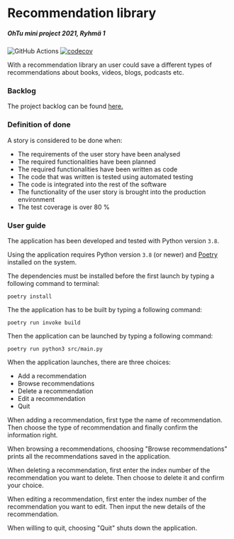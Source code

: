 # Recommendation library
##### OhTu mini project 2021, Ryhmä 1

![GitHub Actions](https://github.com/JimiUrsin/ohtu-miniprojekti/workflows/CI/badge.svg)  [![codecov](https://codecov.io/gh/JimiUrsin/ohtu-miniprojekti/branch/development/graph/badge.svg?token=7GZAL4FVSR)](https://codecov.io/gh/JimiUrsin/ohtu-miniprojekti/branch/development)


With a recommendation library an user could save a different types of recommendations about books, videos, blogs, podcasts etc. 

### Backlog
The project backlog can be found [here.](https://docs.google.com/spreadsheets/d/1ZCnf0xEJmRW_xmrL4qNMVAfHpwGppWr4FDTXN3Vao3w/edit#gid=1)

### Definition of done
A story is considered to be done when:
- The requirements of the user story have been analysed
- The required functionalities have been planned
- The required functionalities have been written as code
- The code that was written is tested using automated testing
- The code is integrated into the rest of the software
- The functionality of the user story is brought into the production environment
- The test coverage is over 80 %

### User guide
The application has been developed and tested with Python version `3.8`. 

Using the application requires Python version `3.8` (or newer) and [Poetry](https://python-poetry.org/docs/) installed on the system.

The dependencies must be installed before the first launch by typing a following command to terminal:
```shell
poetry install
```
The the application has to be built by typing a following command:
```shell
poetry run invoke build
```

Then the application can be launched by typing a following command:
```shell
poetry run python3 src/main.py
```

When the application launches, there are three choices:
 - Add a recommendation
 - Browse recommendations
 - Delete a recommendation
 - Edit a recommendation
 - Quit

When adding a recommendation, first type the name of recommendation. Then choose the type of recommendation and finally confirm the information right. 

When browsing a recommendations, choosing "Browse recommendations" prints all the recommendations saved in the application. 

When deleting a recommendation, first enter the index number of the recommendation you want to delete. Then choose to delete it and confirm your choice.

When editing a recommendation, first enter the index number of the recommendation you want to edit. Then input the new details of the recommendation.

When willing to quit, choosing "Quit" shuts down the application.
